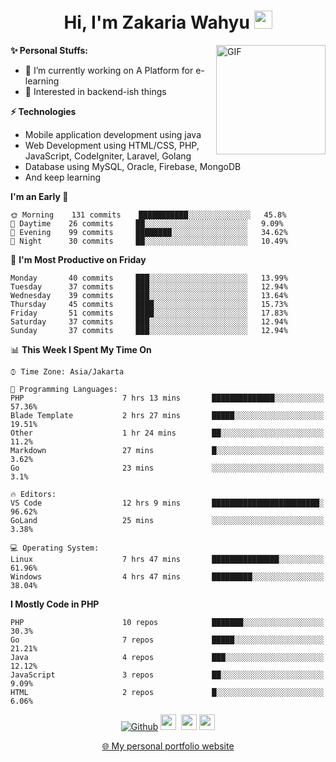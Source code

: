 <h1 align="center">Hi, I'm Zakaria Wahyu <img src="https://github.com/TheDudeThatCode/TheDudeThatCode/blob/master/Assets/Hi.gif" width="29px"></h1>

<img align="right" alt="GIF" height="175px" src="https://www.nayakapratama.co.id/wp-content/uploads/2019/07/Website-Maintenance.gif" />

**✨ Personal Stuffs:**
- 🔭 I’m currently working on A Platform for e-learning 
- 🌱 Interested in backend-ish things

**⚡ Technologies**
- Mobile application development using java
- Web Development using HTML/CSS, PHP, JavaScript, CodeIgniter, Laravel, Golang
- Database using MySQL, Oracle, Firebase, MongoDB
- And keep learning

<!--START_SECTION:waka-->
**I'm an Early 🐤** 

```text
🌞 Morning    131 commits    ███████████░░░░░░░░░░░░░░   45.8% 
🌆 Daytime    26 commits     ██░░░░░░░░░░░░░░░░░░░░░░░   9.09% 
🌃 Evening    99 commits     ████████░░░░░░░░░░░░░░░░░   34.62% 
🌙 Night      30 commits     ██░░░░░░░░░░░░░░░░░░░░░░░   10.49%

```
📅 **I'm Most Productive on Friday** 

```text
Monday       40 commits     ███░░░░░░░░░░░░░░░░░░░░░░   13.99% 
Tuesday      37 commits     ███░░░░░░░░░░░░░░░░░░░░░░   12.94% 
Wednesday    39 commits     ███░░░░░░░░░░░░░░░░░░░░░░   13.64% 
Thursday     45 commits     ████░░░░░░░░░░░░░░░░░░░░░   15.73% 
Friday       51 commits     ████░░░░░░░░░░░░░░░░░░░░░   17.83% 
Saturday     37 commits     ███░░░░░░░░░░░░░░░░░░░░░░   12.94% 
Sunday       37 commits     ███░░░░░░░░░░░░░░░░░░░░░░   12.94%

```


📊 **This Week I Spent My Time On** 

```text
⌚︎ Time Zone: Asia/Jakarta

💬 Programming Languages: 
PHP                      7 hrs 13 mins       ██████████████░░░░░░░░░░░   57.36% 
Blade Template           2 hrs 27 mins       █████░░░░░░░░░░░░░░░░░░░░   19.51% 
Other                    1 hr 24 mins        ██░░░░░░░░░░░░░░░░░░░░░░░   11.2% 
Markdown                 27 mins             █░░░░░░░░░░░░░░░░░░░░░░░░   3.62% 
Go                       23 mins             ░░░░░░░░░░░░░░░░░░░░░░░░░   3.1%

🔥 Editors: 
VS Code                  12 hrs 9 mins       ████████████████████████░   96.62% 
GoLand                   25 mins             ░░░░░░░░░░░░░░░░░░░░░░░░░   3.38%

💻 Operating System: 
Linux                    7 hrs 47 mins       ███████████████░░░░░░░░░░   61.96% 
Windows                  4 hrs 47 mins       █████████░░░░░░░░░░░░░░░░   38.04%

```

**I Mostly Code in PHP** 

```text
PHP                      10 repos            ███████░░░░░░░░░░░░░░░░░░   30.3% 
Go                       7 repos             █████░░░░░░░░░░░░░░░░░░░░   21.21% 
Java                     4 repos             ███░░░░░░░░░░░░░░░░░░░░░░   12.12% 
JavaScript               3 repos             ██░░░░░░░░░░░░░░░░░░░░░░░   9.09% 
HTML                     2 repos             █░░░░░░░░░░░░░░░░░░░░░░░░   6.06%

```



<!--END_SECTION:waka-->

<p align="center">
<a href="https://github.com/zakariawahyu" target="_blank"><img alt="Github" src="https://img.shields.io/badge/GitHub-%2312100E.svg?&style=for-the-badge&logo=Github&logoColor=white" /></a>
<a href="https://www.twitter.com/_zakariawahyu"><img src="https://img.shields.io/badge/twitter-%231DA1F2.svg?&style=for-the-badge&logo=twitter&logoColor=white" height=25></a> 
<a href="https://www.linkedin.com/in/zakariawahyu"><img src="https://img.shields.io/badge/linkedin-%230077B5.svg?&style=for-the-badge&logo=linkedin&logoColor=white" height=25></a> 
<a href="https://www.instagram.com/_zakariawahyu"><img src="https://img.shields.io/badge/instagram-%23E4405F.svg?&style=for-the-badge&logo=instagram&logoColor=white" height=25></a></p>
<p align="center"><a href="https://www.zakariawahyu.com">🌐 My personal portfolio website</a></p>
